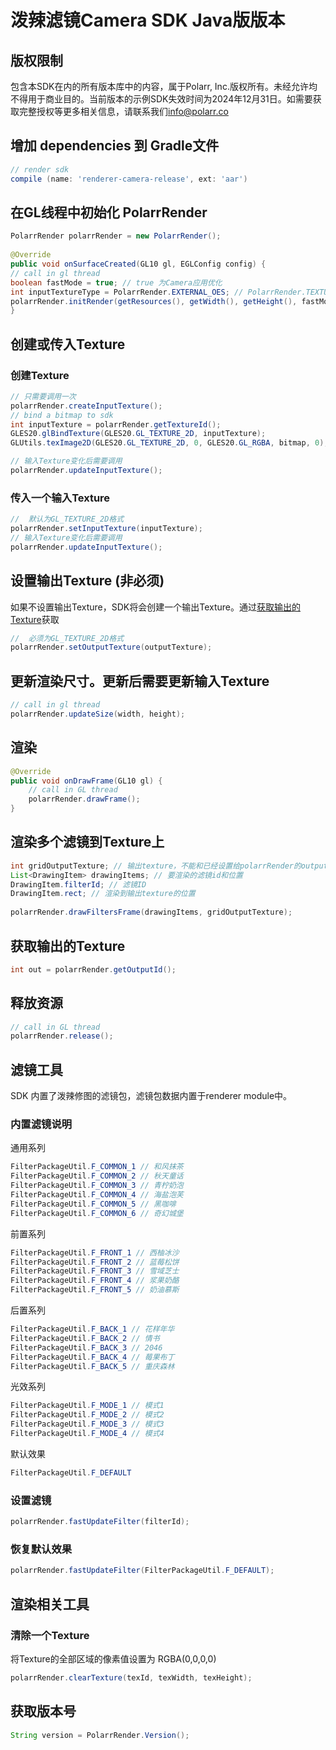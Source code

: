 # 泼辣滤镜Camera SDK Java版版本
## 版权限制
包含本SDK在内的所有版本库中的内容，属于Polarr, Inc.版权所有。未经允许均不得用于商业目的。当前版本的示例SDK失效时间为2024年12月31日。如需要获取完整授权等更多相关信息，请联系我们[info@polarr.co](mailto:info@polarr.co)

## 增加 dependencies 到 Gradle文件
```groovy
// render sdk
compile (name: 'renderer-camera-release', ext: 'aar')
```
## 在GL线程中初始化 PolarrRender
```java
PolarrRender polarrRender = new PolarrRender();
  
@Override
public void onSurfaceCreated(GL10 gl, EGLConfig config) {
// call in gl thread
boolean fastMode = true; // true 为Camera应用优化
int inputTextureType = PolarrRender.EXTERNAL_OES; // PolarrRender.TEXTURE_2D, PolarrRender.EXTERNAL_OES
polarrRender.initRender(getResources(), getWidth(), getHeight(), fastMode, inputTextureType);
}
```
## 创建或传入Texture
### 创建Texture
```java
// 只需要调用一次
polarrRender.createInputTexture();
// bind a bitmap to sdk
int inputTexture = polarrRender.getTextureId();
GLES20.glBindTexture(GLES20.GL_TEXTURE_2D, inputTexture);
GLUtils.texImage2D(GLES20.GL_TEXTURE_2D, 0, GLES20.GL_RGBA, bitmap, 0);

// 输入Texture变化后需要调用
polarrRender.updateInputTexture();
```
### 传入一个输入Texture
```java
//  默认为GL_TEXTURE_2D格式
polarrRender.setInputTexture(inputTexture);
// 输入Texture变化后需要调用
polarrRender.updateInputTexture();
```
## 设置输出Texture (非必须)
如果不设置输出Texture，SDK将会创建一个输出Texture。通过[获取输出的Texture](#获取输出的Texture)获取
```java
//  必须为GL_TEXTURE_2D格式
polarrRender.setOutputTexture(outputTexture);
```
## 更新渲染尺寸。更新后需要更新输入Texture
```java
// call in gl thread
polarrRender.updateSize(width, height);
```
## 渲染
```java
@Override
public void onDrawFrame(GL10 gl) {
    // call in GL thread
    polarrRender.drawFrame();
}
```
## 渲染多个滤镜到Texture上
```java
int gridOutputTexture; // 输出texture，不能和已经设置给polarrRender的output/input texture 相同
List<DrawingItem> drawingItems; // 要渲染的滤镜id和位置
DrawingItem.filterId; // 滤镜ID
DrawingItem.rect; // 渲染到输出texture的位置
  
polarrRender.drawFiltersFrame(drawingItems, gridOutputTexture);
```
## 获取输出的Texture
```java
int out = polarrRender.getOutputId();
```
## 释放资源
```java
// call in GL thread
polarrRender.release();
```
## 滤镜工具
SDK 内置了泼辣修图的滤镜包，滤镜包数据内置于renderer module中。
### 内置滤镜说明
通用系列
```java
FilterPackageUtil.F_COMMON_1 // 和风抹茶
FilterPackageUtil.F_COMMON_2 // 秋天童话
FilterPackageUtil.F_COMMON_3 // 青柠奶泡
FilterPackageUtil.F_COMMON_4 // 海盐泡芙
FilterPackageUtil.F_COMMON_5 // 黑咖啡
FilterPackageUtil.F_COMMON_6 // 奇幻城堡
```
前置系列
```java
FilterPackageUtil.F_FRONT_1 // 西柚冰沙
FilterPackageUtil.F_FRONT_2 // 蓝莓松饼
FilterPackageUtil.F_FRONT_3 // 雪域芝士
FilterPackageUtil.F_FRONT_4 // 浆果奶酪
FilterPackageUtil.F_FRONT_5 // 奶油慕斯
```
后置系列
```java
FilterPackageUtil.F_BACK_1 // 花样年华
FilterPackageUtil.F_BACK_2 // 情书
FilterPackageUtil.F_BACK_3 // 2046
FilterPackageUtil.F_BACK_4 // 莓果布丁
FilterPackageUtil.F_BACK_5 // 重庆森林
 ```
光效系列
```java
FilterPackageUtil.F_MODE_1 // 模式1
FilterPackageUtil.F_MODE_2 // 模式2
FilterPackageUtil.F_MODE_3 // 模式3
FilterPackageUtil.F_MODE_4 // 模式4
```
默认效果
```java
FilterPackageUtil.F_DEFAULT
```
### 设置滤镜
```java
polarrRender.fastUpdateFilter(filterId);
```
### 恢复默认效果
```java
polarrRender.fastUpdateFilter(FilterPackageUtil.F_DEFAULT);
```
## 渲染相关工具
### 清除一个Texture
将Texture的全部区域的像素值设置为 RGBA(0,0,0,0)
```java
polarrRender.clearTexture(texId, texWidth, texHeight);
```
## 获取版本号
```java
String version = PolarrRender.Version();
```